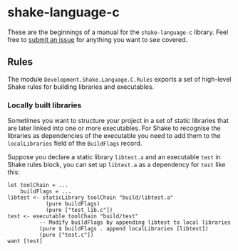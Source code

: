 # shake-language-c

These are the beginnings of a manual for the `shake-language-c` library. Feel free to [submit an issue](https://github.com/samplecount/shake-language-c/issues) for anything you want to see covered.

## Rules

The module `Development.Shake.Language.C.Rules` exports a set of high-level Shake rules for building libraries and executables.

### Locally built libraries

Sometimes you want to structure your project in a set of static libraries that are later linked into one or more executables. For Shake to recognise the libraries as dependencies of the executable you need to add them to the `localLibraries` field of the `BuildFlags` record.

Suppose you declare a static library `libtest.a` and an executable `test` in Shake rules block, you can set up `libtest.a` as a dependency for `test` like this:

    let toolChain = ...
        buildFlags = ...
    libtest <- staticLibrary toolChain "build/libtest.a"
                (pure buildFlags)
                (pure ["test_lib.c"])
    test <- executable toolChain "build/test"
              -- Modify buildFlags by appending libtest to local libraries
              (pure $ buildFlags . append localLibraries [libtest])
              (pure ["test.c"])
    want [test]
